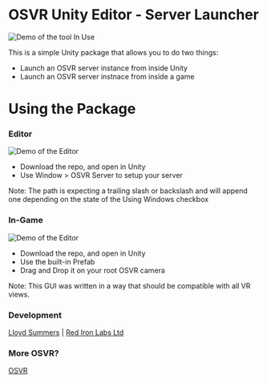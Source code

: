 # OSVR Unity Editor - Server Launcher

![Demo of the tool In Use](http://www.redironlabs.com/Downloads/OSVR-Server-Unity-Images/OSVRServerLauncher.gif "Using the Tool")

This is a simple Unity package that allows you to do two things:

  - Launch an OSVR server instance from inside Unity
  - Launch an OSVR server instnace from inside a game

# Using the Package

### Editor

![Demo of the Editor](http://www.redironlabs.com/Downloads/OSVR-Server-Unity-Images/OSVRServer-Editor.png "Using the Tool")

- Download the repo, and open in Unity
- Use Window > OSVR Server to setup your server

Note:  The path is expecting a trailing slash or backslash and will append one depending on the state of the Using Windows checkbox

### In-Game

![Demo of the Editor](http://www.redironlabs.com/Downloads/OSVR-Server-Unity-Images/OSVRServer-Play.png "Using the Tool")

- Download the repo, and open in Unity
- Use the built-in Prefab
- Drag and Drop it on your root OSVR camera

Note:  This GUI was written in a way that should be compatible with all VR views.

### Development

[Lloyd Summers](https://twitter.com/kerm_ed) | [Red Iron Labs Ltd](http://www.redironlabs.com)

### More OSVR?

[OSVR](http://osvr.github.io/)
